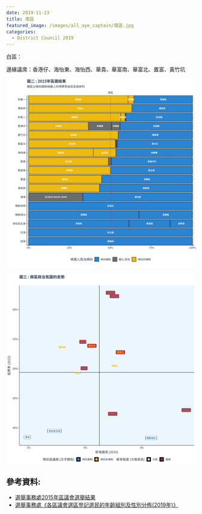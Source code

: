 ```yaml
---
date: 2019-11-23
title: 南區
featured_image: /images/all_aye_captain/南區.jpg
categories:
  - District Council 2019
---
```


白區：

邊緣議席：香港仔、海怡東、海怡西、華貴、華富南、華富北、置富、黃竹坑

![power_map](/images/power_map/南區_power_map.jpg)

![scatter](/images/scatter/D_scatter_plot.jpg)

## 參考資料:

* [選舉事務處2015年區議會選舉結果](https://www.elections.gov.hk/dc2015/eng/results.html?1573553249469)  
* [選舉事務處《各區議會選區登記選民的年齡組別及性別分佈(2019年)》](https://www.voterregistration.gov.hk/chi/2019PR_NR%20electors_sex%20and%20age_DC_c.pdf)
